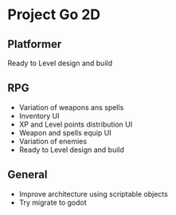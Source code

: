 # Project Go 2D

## Platformer

Ready to Level design and build

## RPG

- Variation of weapons ans spells
- Inventory UI
- XP and Level points distribution UI
- Weapon and spells equip UI
- Variation of enemies
- Ready to Level design and build

## General

- Improve architecture using scriptable objects
- Try migrate to godot
